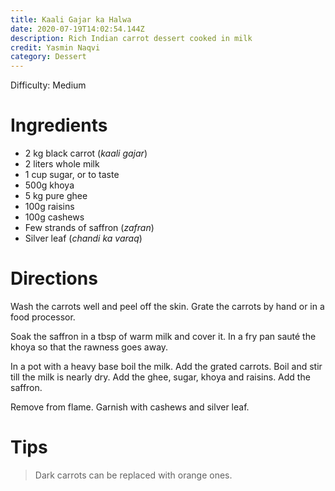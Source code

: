 ```yaml
---
title: Kaali Gajar ka Halwa
date: 2020-07-19T14:02:54.144Z
description: Rich Indian carrot dessert cooked in milk
credit: Yasmin Naqvi
category: Dessert
---
```

Difficulty: Medium

# Ingredients
* 2 kg black carrot (_kaali gajar_)
* 2 liters whole milk
* 1 cup sugar, or to taste
* 500g khoya
* 5 kg pure ghee
* 100g raisins
* 100g cashews
* Few strands of saffron (_zafran_)
* Silver leaf (_chandi ka varaq_)

# Directions
Wash the carrots well and peel off the skin. Grate the carrots by hand or in a food processor.

Soak the saffron in a tbsp of warm milk and cover it. In a fry pan sauté the khoya so that the rawness goes away.

In a pot with a heavy base boil the milk. Add the grated carrots. Boil and stir till the milk is nearly dry. Add the ghee, sugar, khoya and raisins. Add the saffron.

Remove from flame. Garnish with cashews and silver leaf.

# Tips
> Dark carrots can be replaced with orange ones.
